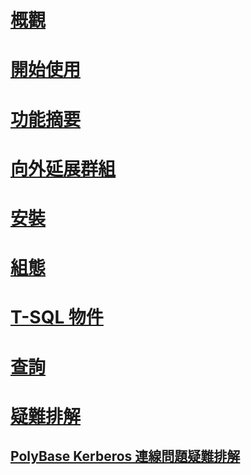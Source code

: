# [概觀](polybase-guide.md)  
# [開始使用](get-started-with-polybase.md)  
# [功能摘要](polybase-versioned-feature-summary.md)  
# [向外延展群組](polybase-scale-out-groups.md)  
# [安裝](polybase-installation.md)  
# [組態](polybase-configuration.md)  
# [T-SQL 物件](polybase-t-sql-objects.md)  
# [查詢](polybase-queries.md)  
# [疑難排解](polybase-troubleshooting.md) 
## [PolyBase Kerberos 連線問題疑難排解](polybase-troubleshoot-connectivity.md)   
